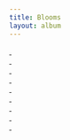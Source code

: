 ```yaml
---
title: Blooms
layout: album
---
```


<a href="P1010207.jpg"><div style="background-image:url(P1010207.jpg)">&nbsp;</div></a>
<a href="P1010253.jpg"><div style="background-image:url(P1010253.jpg)">&nbsp;</div></a>
<a href="P1020111.jpg"><div style="background-image:url(P1020111.jpg)">&nbsp;</div></a>
<a href="P1020171.jpg"><div style="background-image:url(P1020171.jpg)">&nbsp;</div></a>
<a href="P1020175.jpg"><div style="background-image:url(P1020175.jpg)">&nbsp;</div></a>
<a href="P1020178.jpg"><div style="background-image:url(P1020178.jpg)">&nbsp;</div></a>
<a href="P1020588.jpg"><div style="background-image:url(P1020588.jpg)">&nbsp;</div></a>
<a href="P1020659.jpg"><div style="background-image:url(P1020659.jpg)">&nbsp;</div></a>
<a href="P1020673.jpg"><div style="background-image:url(P1020673.jpg)">&nbsp;</div></a>
